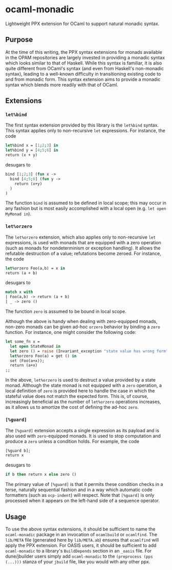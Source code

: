 # ocaml-monadic
Lightweight PPX extension for OCaml to support natural monadic syntax.

## Purpose
At the time of this writing, the PPX syntax extensions for monads available in the OPAM repositories are largely invested in providing a monadic syntax which looks similar to that of Haskell.  While this syntax is familiar, it is also quite different from OCaml's syntax (and even from Haskell's non-monadic syntax), leading to a well-known difficulty in transitioning existing code to and from monadic form.  This syntax extension aims to provide a monadic syntax which blends more readily with that of OCaml.

## Extensions

### `let%bind`
The first syntax extension provided by this library is the `let%bind` syntax.  This syntax applies only to non-recursive `let` expressions.  For instance, the code
  ```ocaml
  let%bind x = [1;2;3] in
  let%bind y = [4;5;6] in
  return (x + y)
  ```
desugars to
  ```ocaml
  bind [1;2;3] (fun x ->
    bind [4;5;6] (fun y ->
      return (x+y)
    )
  )
  ```
The function `bind` is assumed to be defined in local scope; this may occur in any fashion but is most easily accomplished with a local open (e.g. `let open MyMonad in`).

### `let%orzero`
The `let%orzero` extension, which also applies only to non-recursive `let` expressions, is used with monads that are equipped with a zero operation (such as monads for nondeterminism or exception handling).  It allows the refutable destruction of a value; refutations become zeroed.  For instance, the code
  ```ocaml
  let%orzero Foo(a,b) = x in
  return (a + b)
  ```
desugars to
  ```ocaml
  match x with
  | Foo(a,b) -> return (a + b)
  | _ -> zero ()
  ```
The function `zero` is assumed to be bound in local scope.

Although the above is handy when dealing with zero-equipped monads, non-zero monads can be given ad-hoc `orzero` behavior by binding a `zero` function.  For instance, one might consider the following code:
  ```ocaml
  let some_fn x =
    let open StateMonad in
    let zero () = raise (Invariant_exception "state value has wrong form") in
    let%orzero Foo(a) = get () in
    set (Foo(a+x));
    return (a+x)
  ;;
  ```
In the above, `let%orzero` is used to destruct a value provided by a state monad.  Although the state monad is not equipped with a `zero` operation, a local definition of `zero` is provided here to handle the case in which the stateful value does not match the expected form.  This is, of course, increasingly beneficial as the number of `let%orzero` operations increases, as it allows us to amortize the cost of defining the ad-hoc `zero`.

### `[%guard]`
The `[%guard]` extension accepts a single expression as its payload and is also used with `zero`-equipped monads.  It is used to stop computation and produce a `zero` unless a condition holds.  For example, the code
  ```ocaml
  [%guard b];
  return x
  ```
desugars to
  ```ocaml
  if b then return x else zero ()
  ```
The primary value of `[%guard]` is that it permits these condition checks in a terse, naturally sequential fashion and in a way which automatic code formatters (such as `ocp-indent`) will respect.  Note that `[%guard]` is only processed when it appears on the left-hand side of a sequence operator.

## Usage
To use the above syntax extensions, it should be sufficient to name the `ocaml-monadic` package in an invocation of `ocamlbuild` or `ocamlfind`.  The `lib/META` file (generated here by `lib/META.ab`) ensures that `ocamlfind` will apply the PPX extension.  For OASIS users, it should be sufficient to add `ocaml-monadic` to a library's `BuildDepends` section in an `_oasis` file.  For dune/jbuilder users simply add `ocaml-monadic` to the `(preprocess (pps (...)))` stanza of your `jbuild` file, like you would with any other ppx.
